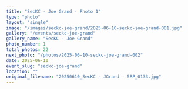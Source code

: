 ```yaml
---
title: "SecKC - Joe Grand - Photo 1"
type: "photo"
layout: "single"
image: "/images/seckc-joe-grand/2025-06-10-seckc-joe-grand-001.jpg"
gallery: "/events/seckc-joe-grand"
gallery_name: "SecKC - Joe Grand"
photo_number: 1
total_photos: 22
next_photo: "/photos/2025-06-10-seckc-joe-grand-002"
date: 2025-06-10
event_slug: "seckc-joe-grand"
location: ""
original_filename: "20250610_SecKC - JGrand - 5RP_0133.jpg"
---
```


